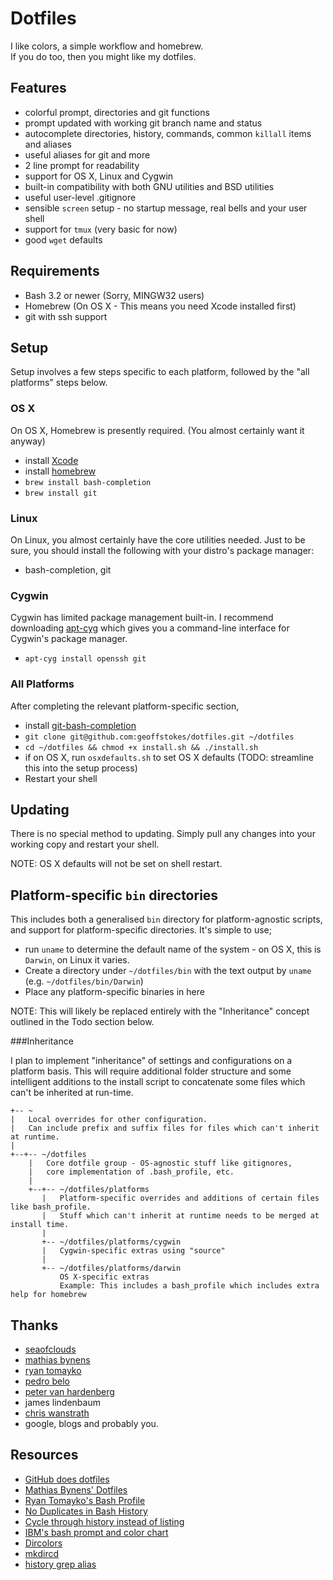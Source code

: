 # Dotfiles

I like colors, a simple workflow and homebrew.  
If you do too, then you might like my dotfiles.

## Features

* colorful prompt, directories and git functions
* prompt updated with working git branch name and status
* autocomplete directories, history, commands, common `killall` items and aliases
* useful aliases for git and more
* 2 line prompt for readability
* support for OS X, Linux and Cygwin
* built-in compatibility with both GNU utilities and BSD utilities
* useful user-level .gitignore
* sensible `screen` setup - no startup message, real bells and your user shell
* support for `tmux` (very basic for now)
* good `wget` defaults

## Requirements

* Bash 3.2 or newer (Sorry, MINGW32 users)
* Homebrew (On OS X - This means you need Xcode installed first)
* git with ssh support

## Setup

Setup involves a few steps specific to each platform, followed by the "all platforms" steps below.

### OS X

On OS X, Homebrew is presently required. (You almost certainly want it anyway)

* install [Xcode](https://itunes.apple.com/app/xcode/id497799835)
* install [homebrew](http://github.com/mxcl/homebrew)
* `brew install bash-completion`
* `brew install git`

### Linux

On Linux, you almost certainly have the core utilities needed. Just to be sure, you should install the following with your distro's package manager:

* bash-completion, git

### Cygwin

Cygwin has limited package management built-in. I recommend downloading [apt-cyg](http://code.google.com/p/apt-cyg/) which gives you a command-line interface for Cygwin's package manager.

* `apt-cyg install openssh git`

### All Platforms

After completing the relevant platform-specific section,

* install [git-bash-completion](http://github.com/markgandolfo/git-bash-completion)
* `git clone git@github.com:geoffstokes/dotfiles.git ~/dotfiles`
* `cd ~/dotfiles && chmod +x install.sh && ./install.sh`
* if on OS X, run `osxdefaults.sh` to set OS X defaults (TODO: streamline this into the setup process)
* Restart your shell

## Updating

There is no special method to updating. Simply pull any changes into your working copy and restart your shell.

NOTE: OS X defaults will not be set on shell restart.

## Platform-specific `bin` directories

This includes both a generalised `bin` directory for platform-agnostic scripts, and support for platform-specific directories. It's simple to use;

* run `uname` to determine the default name of the system - on OS X, this is `Darwin`, on Linux it varies.
* Create a directory under `~/dotfiles/bin` with the text output by `uname` (e.g. `~/dotfiles/bin/Darwin`)
* Place any platform-specific binaries in here

NOTE: This will likely be replaced entirely with the "Inheritance" concept outlined in the Todo section below.

###Inheritance

I plan to implement "inheritance" of settings and configurations on a platform basis.
This will require additional folder structure and some intelligent additions to the install
script to concatenate some files which can't be inherited at run-time.

    +-- ~
    |   Local overrides for other configuration.
    |   Can include prefix and suffix files for files which can't inherit at runtime.
    |
    +--+-- ~/dotfiles
        |   Core dotfile group - OS-agnostic stuff like gitignores,
        |   core implementation of .bash_profile, etc.
        |  
        +--+-- ~/dotfiles/platforms
           |   Platform-specific overrides and additions of certain files like bash_profile.
           |   Stuff which can't inherit at runtime needs to be merged at install time.
           |  
           +-- ~/dotfiles/platforms/cygwin
           |   Cygwin-specific extras using "source"
           |  
           +-- ~/dotfiles/platforms/darwin
               OS X-specific extras
               Example: This includes a bash_profile which includes extra help for homebrew

## Thanks

* [seaofclouds](http://github.com/seaofclouds)
* [mathias bynens](http://mths.be/)
* [ryan tomayko](http://tomayko.com/about)
* [pedro belo](http://github.com/pedro)
* [peter van hardenberg](http://github.com/pvh)
* james lindenbaum
* [chris wanstrath](http://ozmm.org/)
* google, blogs and probably you.

## Resources

* [GitHub does dotfiles](http://dotfiles.github.com/)
* [Mathias Bynens' Dotfiles](http://mths.be/dotfiles)
* [Ryan Tomayko's Bash Profile](http://github.com/rtomayko/dotfiles)
* [No Duplicates in Bash History](http://www.thegeekstuff.com/2008/08/15-examples-to-master-linux-command-line-history/)
* [Cycle through history instead of listing](http://www.macosxhints.com/article.php?story=20050904022246573&lsrc=osxh)
* [IBM's bash prompt and color chart](http://www.ibm.com/developerworks/linux/library/l-tip-prompt/)
* [Dircolors](http://hocuspokus.net/2008/01/a-better-ls-for-mac-os-x)
* [mkdircd](http://www.thegeekstuff.com/2008/10/6-awesome-linux-cd-command-hacks-productivity-tip3-for-geeks/)
* [history grep alias](http://wuhrr.wordpress.com/2009/10/11/sweeten-bash-history-by-adding-grep/)
